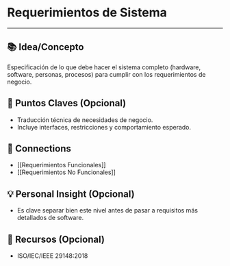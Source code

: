 # **Requerimientos de Sistema**

---

## 📚 Idea/Concepto

Especificación de lo que debe hacer el sistema completo (hardware, software, personas, procesos) para cumplir con los requerimientos de negocio.

## 📌 Puntos Claves (Opcional)

- Traducción técnica de necesidades de negocio.
- Incluye interfaces, restricciones y comportamiento esperado.

## 🔗 Connections

- [[Requerimientos Funcionales]]
- [[Requerimientos No Funcionales]]

## 💡 Personal Insight (Opcional)

- Es clave separar bien este nivel antes de pasar a requisitos más detallados de software.

## 🧾 Recursos (Opcional)

- ISO/IEC/IEEE 29148:2018
